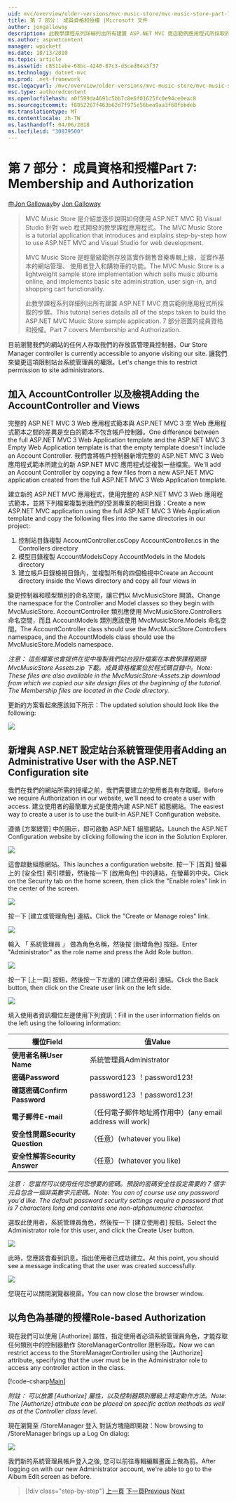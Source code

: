 ```yaml
---
uid: mvc/overview/older-versions/mvc-music-store/mvc-music-store-part-7
title: 第 7 部分： 成員資格和授權 |Microsoft 文件
author: jongalloway
description: 此教學課程系列詳細列出所有建置 ASP.NET MVC 商店範例應用程式所採取的步驟。 7 部分涵蓋的成員資格和授權。
ms.author: aspnetcontent
manager: wpickett
ms.date: 10/13/2010
ms.topic: article
ms.assetid: c8511ebe-68bc-4240-87c3-d5ced84a3f37
ms.technology: dotnet-mvc
ms.prod: .net-framework
msc.legacyurl: /mvc/overview/older-versions/mvc-music-store/mvc-music-store-part-7
msc.type: authoredcontent
ms.openlocfilehash: a0f599da4691c5bb7c8e6f01625fc0e94ce0eac8
ms.sourcegitcommit: f8852267f463b62d7f975e56bea9aa3f68fbbdeb
ms.translationtype: MT
ms.contentlocale: zh-TW
ms.lasthandoff: 04/06/2018
ms.locfileid: "30879500"
---
```

<a name="part-7-membership-and-authorization"></a><span data-ttu-id="dcf3a-104">第 7 部分： 成員資格和授權</span><span class="sxs-lookup"><span data-stu-id="dcf3a-104">Part 7: Membership and Authorization</span></span>
====================
<span data-ttu-id="dcf3a-105">由[Jon Galloway](https://github.com/jongalloway)</span><span class="sxs-lookup"><span data-stu-id="dcf3a-105">by [Jon Galloway](https://github.com/jongalloway)</span></span>

> <span data-ttu-id="dcf3a-106">MVC Music Store 是介紹並逐步說明如何使用 ASP.NET MVC 和 Visual Studio 針對 web 程式開發的教學課程應用程式。</span><span class="sxs-lookup"><span data-stu-id="dcf3a-106">The MVC Music Store is a tutorial application that introduces and explains step-by-step how to use ASP.NET MVC and Visual Studio for web development.</span></span>  
>   
> <span data-ttu-id="dcf3a-107">MVC Music Store 是輕量級範例存放區實作銷售音樂專輯上線，並實作基本的網站管理、 使用者登入和購物車的功能。</span><span class="sxs-lookup"><span data-stu-id="dcf3a-107">The MVC Music Store is a lightweight sample store implementation which sells music albums online, and implements basic site administration, user sign-in, and shopping cart functionality.</span></span>  
>   
> <span data-ttu-id="dcf3a-108">此教學課程系列詳細列出所有建置 ASP.NET MVC 商店範例應用程式所採取的步驟。</span><span class="sxs-lookup"><span data-stu-id="dcf3a-108">This tutorial series details all of the steps taken to build the ASP.NET MVC Music Store sample application.</span></span> <span data-ttu-id="dcf3a-109">7 部分涵蓋的成員資格和授權。</span><span class="sxs-lookup"><span data-stu-id="dcf3a-109">Part 7 covers Membership and Authorization.</span></span>


<span data-ttu-id="dcf3a-110">目前瀏覽我們的網站的任何人存取我們的存放區管理員控制器。</span><span class="sxs-lookup"><span data-stu-id="dcf3a-110">Our Store Manager controller is currently accessible to anyone visiting our site.</span></span> <span data-ttu-id="dcf3a-111">讓我們來變更這項限制站台系統管理員的權限。</span><span class="sxs-lookup"><span data-stu-id="dcf3a-111">Let's change this to restrict permission to site administrators.</span></span>

## <a name="adding-the-accountcontroller-and-views"></a><span data-ttu-id="dcf3a-112">加入 AccountController 以及檢視</span><span class="sxs-lookup"><span data-stu-id="dcf3a-112">Adding the AccountController and Views</span></span>

<span data-ttu-id="dcf3a-113">完整的 ASP.NET MVC 3 Web 應用程式範本與 ASP.NET MVC 3 空 Web 應用程式範本之間的差異是空白的範本不包含帳戶控制器。</span><span class="sxs-lookup"><span data-stu-id="dcf3a-113">One difference between the full ASP.NET MVC 3 Web Application template and the ASP.NET MVC 3 Empty Web Application template is that the empty template doesn't include an Account Controller.</span></span> <span data-ttu-id="dcf3a-114">我們會將帳戶控制器新增完整的 ASP.NET MVC 3 Web 應用程式範本所建立的新 ASP.NET MVC 應用程式從複製一些檔案。</span><span class="sxs-lookup"><span data-stu-id="dcf3a-114">We'll add an Account Controller by copying a few files from a new ASP.NET MVC application created from the full ASP.NET MVC 3 Web Application template.</span></span>

<span data-ttu-id="dcf3a-115">建立新的 ASP.NET MVC 應用程式，使用完整的 ASP.NET MVC 3 Web 應用程式範本，並將下列檔案複製到我們的受測專案的相同目錄：</span><span class="sxs-lookup"><span data-stu-id="dcf3a-115">Create a new ASP.NET MVC application using the full ASP.NET MVC 3 Web Application template and copy the following files into the same directories in our project:</span></span>

1. <span data-ttu-id="dcf3a-116">控制站目錄複製 AccountController.cs</span><span class="sxs-lookup"><span data-stu-id="dcf3a-116">Copy AccountController.cs in the Controllers directory</span></span>
2. <span data-ttu-id="dcf3a-117">模型目錄複製 AccountModels</span><span class="sxs-lookup"><span data-stu-id="dcf3a-117">Copy AccountModels in the Models directory</span></span>
3. <span data-ttu-id="dcf3a-118">建立帳戶目錄檢視目錄內，並複製所有的四個檢視中</span><span class="sxs-lookup"><span data-stu-id="dcf3a-118">Create an Account directory inside the Views directory and copy all four views in</span></span>

<span data-ttu-id="dcf3a-119">變更控制器和模型類別的命名空間，讓它們以 MvcMusicStore 開頭。</span><span class="sxs-lookup"><span data-stu-id="dcf3a-119">Change the namespace for the Controller and Model classes so they begin with MvcMusicStore.</span></span> <span data-ttu-id="dcf3a-120">AccountController 類別應使用 MvcMusicStore.Controllers 命名空間，而且 AccountModels 類別應該使用 MvcMusicStore.Models 命名空間。</span><span class="sxs-lookup"><span data-stu-id="dcf3a-120">The AccountController class should use the MvcMusicStore.Controllers namespace, and the AccountModels class should use the MvcMusicStore.Models namespace.</span></span>

<span data-ttu-id="dcf3a-121">*注意： 這些檔案也會提供在從中複製我們站台設計檔案在本教學課程開頭 MvcMusicStore Assets.zip 下載。成員資格檔案位於程式碼目錄中。*</span><span class="sxs-lookup"><span data-stu-id="dcf3a-121">*Note: These files are also available in the MvcMusicStore-Assets.zip download from which we copied our site design files at the beginning of the tutorial. The Membership files are located in the Code directory.*</span></span>

<span data-ttu-id="dcf3a-122">更新的方案看起來應該如下所示：</span><span class="sxs-lookup"><span data-stu-id="dcf3a-122">The updated solution should look like the following:</span></span>

![](mvc-music-store-part-7/_static/image1.png)

## <a name="adding-an-administrative-user-with-the-aspnet-configuration-site"></a><span data-ttu-id="dcf3a-123">新增與 ASP.NET 設定站台系統管理使用者</span><span class="sxs-lookup"><span data-stu-id="dcf3a-123">Adding an Administrative User with the ASP.NET Configuration site</span></span>

<span data-ttu-id="dcf3a-124">我們在我們的網站所需的授權之前，我們需要建立的使用者具有存取權。</span><span class="sxs-lookup"><span data-stu-id="dcf3a-124">Before we require Authorization in our website, we'll need to create a user with access.</span></span> <span data-ttu-id="dcf3a-125">建立使用者的最簡單方式是使用內建 ASP.NET 組態網站。</span><span class="sxs-lookup"><span data-stu-id="dcf3a-125">The easiest way to create a user is to use the built-in ASP.NET Configuration website.</span></span>

<span data-ttu-id="dcf3a-126">遵循 [方案總管] 中的圖示，即可啟動 ASP.NET 組態網站。</span><span class="sxs-lookup"><span data-stu-id="dcf3a-126">Launch the ASP.NET Configuration website by clicking following the icon in the Solution Explorer.</span></span>

![](mvc-music-store-part-7/_static/image2.png)

<span data-ttu-id="dcf3a-127">這會啟動組態網站。</span><span class="sxs-lookup"><span data-stu-id="dcf3a-127">This launches a configuration website.</span></span> <span data-ttu-id="dcf3a-128">按一下 [首頁] 螢幕上的 [安全性] 索引標籤，然後按一下 [啟用角色] 中的連結，在螢幕的中央。</span><span class="sxs-lookup"><span data-stu-id="dcf3a-128">Click on the Security tab on the home screen, then click the "Enable roles" link in the center of the screen.</span></span>

![](mvc-music-store-part-7/_static/image3.png)

<span data-ttu-id="dcf3a-129">按一下 [建立或管理角色] 連結。</span><span class="sxs-lookup"><span data-stu-id="dcf3a-129">Click the "Create or Manage roles" link.</span></span>

![](mvc-music-store-part-7/_static/image4.png)

<span data-ttu-id="dcf3a-130">輸入 「 系統管理員 」 做為角色名稱，然後按 [新增角色] 按鈕。</span><span class="sxs-lookup"><span data-stu-id="dcf3a-130">Enter "Administrator" as the role name and press the Add Role button.</span></span>

![](mvc-music-store-part-7/_static/image5.png)

<span data-ttu-id="dcf3a-131">按一下 [上一頁] 按鈕，然後按一下左邊的 [建立使用者] 連結。</span><span class="sxs-lookup"><span data-stu-id="dcf3a-131">Click the Back button, then click on the Create user link on the left side.</span></span>

![](mvc-music-store-part-7/_static/image6.png)

<span data-ttu-id="dcf3a-132">填入使用者資訊欄位左邊使用下列資訊：</span><span class="sxs-lookup"><span data-stu-id="dcf3a-132">Fill in the user information fields on the left using the following information:</span></span>

| <span data-ttu-id="dcf3a-133">**欄位**</span><span class="sxs-lookup"><span data-stu-id="dcf3a-133">**Field**</span></span> | <span data-ttu-id="dcf3a-134">**值**</span><span class="sxs-lookup"><span data-stu-id="dcf3a-134">**Value**</span></span> |
| --- | --- |
| <span data-ttu-id="dcf3a-135">**使用者名稱**</span><span class="sxs-lookup"><span data-stu-id="dcf3a-135">**User Name**</span></span> | <span data-ttu-id="dcf3a-136">系統管理員</span><span class="sxs-lookup"><span data-stu-id="dcf3a-136">Administrator</span></span> |
| <span data-ttu-id="dcf3a-137">**密碼**</span><span class="sxs-lookup"><span data-stu-id="dcf3a-137">**Password**</span></span> | <span data-ttu-id="dcf3a-138">password123 ！</span><span class="sxs-lookup"><span data-stu-id="dcf3a-138">password123!</span></span> |
| <span data-ttu-id="dcf3a-139">**確認密碼**</span><span class="sxs-lookup"><span data-stu-id="dcf3a-139">**Confirm Password**</span></span> | <span data-ttu-id="dcf3a-140">password123 ！</span><span class="sxs-lookup"><span data-stu-id="dcf3a-140">password123!</span></span> |
| <span data-ttu-id="dcf3a-141">**電子郵件**</span><span class="sxs-lookup"><span data-stu-id="dcf3a-141">**E-mail**</span></span> | <span data-ttu-id="dcf3a-142">（任何電子郵件地址將作用中）</span><span class="sxs-lookup"><span data-stu-id="dcf3a-142">(any email address will work)</span></span> |
| <span data-ttu-id="dcf3a-143">**安全性問題**</span><span class="sxs-lookup"><span data-stu-id="dcf3a-143">**Security Question**</span></span> | <span data-ttu-id="dcf3a-144">（任意）</span><span class="sxs-lookup"><span data-stu-id="dcf3a-144">(whatever you like)</span></span> |
| <span data-ttu-id="dcf3a-145">**安全性解答**</span><span class="sxs-lookup"><span data-stu-id="dcf3a-145">**Security Answer**</span></span> | <span data-ttu-id="dcf3a-146">（任意）</span><span class="sxs-lookup"><span data-stu-id="dcf3a-146">(whatever you like)</span></span> |

<span data-ttu-id="dcf3a-147">*注意： 您當然可以使用任何您想要的密碼。預設的密碼安全性設定需要的 7 個字元且包含一個非英數字元密碼。*</span><span class="sxs-lookup"><span data-stu-id="dcf3a-147">*Note: You can of course use any password you'd like. The default password security settings require a password that is 7 characters long and contains one non-alphanumeric character.*</span></span>

<span data-ttu-id="dcf3a-148">選取此使用者，系統管理員角色，然後按一下 [建立使用者] 按鈕。</span><span class="sxs-lookup"><span data-stu-id="dcf3a-148">Select the Administrator role for this user, and click the Create User button.</span></span>

![](mvc-music-store-part-7/_static/image7.png)

<span data-ttu-id="dcf3a-149">此時，您應該會看到訊息，指出使用者已成功建立。</span><span class="sxs-lookup"><span data-stu-id="dcf3a-149">At this point, you should see a message indicating that the user was created successfully.</span></span>

![](mvc-music-store-part-7/_static/image8.png)

<span data-ttu-id="dcf3a-150">您現在可以關閉瀏覽器視窗。</span><span class="sxs-lookup"><span data-stu-id="dcf3a-150">You can now close the browser window.</span></span>

## <a name="role-based-authorization"></a><span data-ttu-id="dcf3a-151">以角色為基礎的授權</span><span class="sxs-lookup"><span data-stu-id="dcf3a-151">Role-based Authorization</span></span>

<span data-ttu-id="dcf3a-152">現在我們可以使用 [Authorize] 屬性，指定使用者必須系統管理員角色，才能存取任何類別中的控制器動作 StoreManagerController 限制存取。</span><span class="sxs-lookup"><span data-stu-id="dcf3a-152">Now we can restrict access to the StoreManagerController using the [Authorize] attribute, specifying that the user must be in the Administrator role to access any controller action in the class.</span></span>

[!code-csharp[Main](mvc-music-store-part-7/samples/sample1.cs)]

<span data-ttu-id="dcf3a-153">*附註： 可以放置 [Authorize] 屬性，以及控制器類別層級上特定動作方法。*</span><span class="sxs-lookup"><span data-stu-id="dcf3a-153">*Note: The [Authorize] attribute can be placed on specific action methods as well as at the Controller class level.*</span></span>

<span data-ttu-id="dcf3a-154">現在瀏覽至 /StoreManager 登入 對話方塊隨即開啟：</span><span class="sxs-lookup"><span data-stu-id="dcf3a-154">Now browsing to /StoreManager brings up a Log On dialog:</span></span>

![](mvc-music-store-part-7/_static/image9.png)

<span data-ttu-id="dcf3a-155">我們新的系統管理員帳戶登入之後, 您可以前往專輯編輯畫面上做為前。</span><span class="sxs-lookup"><span data-stu-id="dcf3a-155">After logging on with our new Administrator account, we're able to go to the Album Edit screen as before.</span></span>

> [!div class="step-by-step"]
> <span data-ttu-id="dcf3a-156">[上一頁](mvc-music-store-part-6.md)
> [下一頁](mvc-music-store-part-8.md)</span><span class="sxs-lookup"><span data-stu-id="dcf3a-156">[Previous](mvc-music-store-part-6.md)
[Next](mvc-music-store-part-8.md)</span></span>
